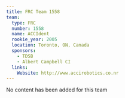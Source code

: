 ```yaml
---
title: FRC Team 1558
team:
  type: FRC
  number: 1558
  name: ACCIdent
  rookie_year: 2005
  location: Toronto, ON, Canada
  sponsors:
    - TDSB
    - Albert Campbell CI
  links:
    Website: http://www.accirobotics.co.nr
---
```

No content has been added for this team
